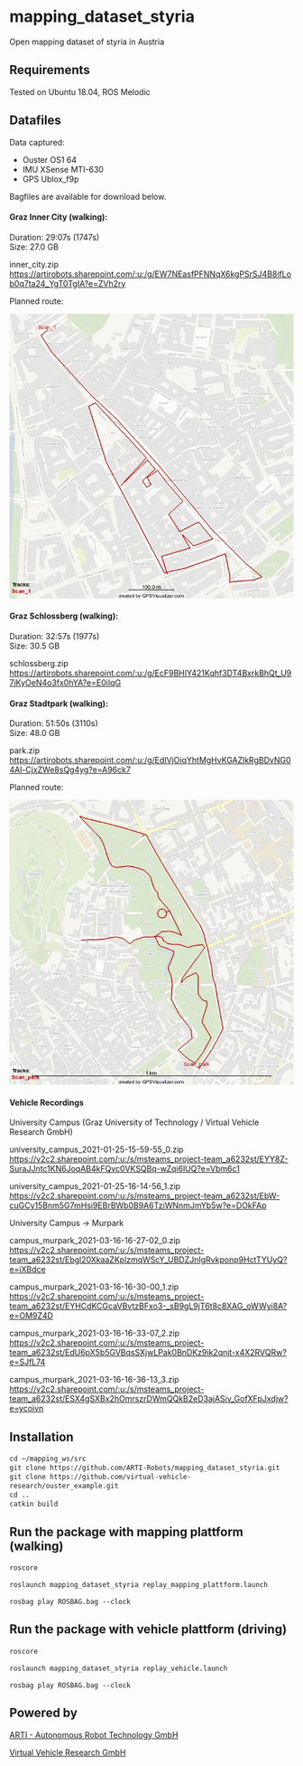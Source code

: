 # mapping_dataset_styria
Open mapping dataset of styria in Austria



## Requirements

Tested on Ubuntu 18.04, ROS Melodic


## Datafiles

Data captured:
- Ouster OS1 64
- IMU XSense MTI-630
- GPS Ublox_f9p

Bagfiles are available for download below. 

#### Graz Inner City (walking):

Duration:    29:07s (1747s)  
Size:        27.0 GB  

inner_city.zip  
https://artirobots.sharepoint.com/:u:/g/EW7NEasfPFNNqX6kgPSrSJ4B8ifLob0q7ta24_YgT0TgIA?e=ZVh2ry

Planned route: 

![Planned Route Inner City](https://github.com/ARTI-Robots/mapping_dataset_styria/blob/main/docs/gpx_design_inner_city.jpg?raw=true "Planned Route Inner City")

#### Graz Schlossberg (walking):

Duration:    32:57s (1977s)  
Size:        30.5 GB  

schlossberg.zip  
https://artirobots.sharepoint.com/:u:/g/EcF9BHIY421Kqhf3DT4BxrkBhQt_U97iKyOeN4o3fx0hYA?e=E0iIqG

#### Graz Stadtpark (walking):

Duration:    51:50s (3110s)  
Size:        48.0 GB  

park.zip  
https://artirobots.sharepoint.com/:u:/g/EdIVjOiqYhtMgHvKGAZlkRgBDvNG04Al-CjxZWe8sQg4yg?e=A96ck7

Planned route: 

![Planned Route Stadtpark](https://github.com/ARTI-Robots/mapping_dataset_styria/blob/main/docs/gpx_design_park.jpg?raw=true "Planned Route Stadtpark")

#### Vehicle Recordings

University Campus (Graz University of Technology / Virtual Vehicle Research GmbH)

university_campus_2021-01-25-15-59-55_0.zip  
https://v2c2.sharepoint.com/:u:/s/msteams_project-team_a6232st/EYY8Z-SuraJJntc1KN6JoqAB4kFQvc0VKSQBq-wZqi6lUQ?e=Vbm6c1

university_campus_2021-01-25-16-14-56_1.zip  
https://v2c2.sharepoint.com/:u:/s/msteams_project-team_a6232st/EbW-cuGCy15Bnm5G7mHsi9EBrBWb0B9A6TziWNnmJmYb5w?e=DOkFAp


University Campus -> Murpark

campus_murpark_2021-03-16-16-27-02_0.zip  
https://v2c2.sharepoint.com/:u:/s/msteams_project-team_a6232st/Ebgl20XkaaZKplzmqWScY_UBDZJnIgRvkponp9HctTYUyQ?e=iXBdce

campus_murpark_2021-03-16-16-30-00_1.zip  
https://v2c2.sharepoint.com/:u:/s/msteams_project-team_a6232st/EYHCdKCGcaVBvtzBFxo3-_sB9gL9jT6t8c8XAG_oWWyi8A?e=OM9Z4D

campus_murpark_2021-03-16-16-33-07_2.zip  
https://v2c2.sharepoint.com/:u:/s/msteams_project-team_a6232st/EdU6pX5b5GVBqsSXjwLPak0BnDKz9ik2qnjt-x4X2RVQRw?e=SJfL74

campus_murpark_2021-03-16-16-36-13_3.zip  
https://v2c2.sharepoint.com/:u:/s/msteams_project-team_a6232st/ESX4gSXBx2hOmrszrDWmQQkB2eD3ajASiv_GofXFpJxdjw?e=ycoivn



## Installation

```
cd ~/mapping_ws/src
git clone https://github.com/ARTI-Robots/mapping_dataset_styria.git
git clone https://github.com/virtual-vehicle-research/ouster_example.git
cd ..
catkin build
```



## Run the package with mapping plattform (walking)

```
roscore
```

```
roslaunch mapping_dataset_styria replay_mapping_plattform.launch
```

```
rosbag play ROSBAG.bag --clock
```

## Run the package with vehicle plattform (driving)

```
roscore
```

```
roslaunch mapping_dataset_styria replay_vehicle.launch 
```

```
rosbag play ROSBAG.bag --clock
```

## Powered by

[ARTI - Autonomous Robot Technology GmbH](http://arti-robots.com)

[Virtual Vehicle Research GmbH](https://www.v2c2.at/)



